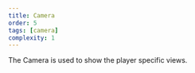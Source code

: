 ```yaml
---
title: Camera
order: 5
tags: [camera]
complexity: 1
---
```

The Camera is used to show the player specific views.

